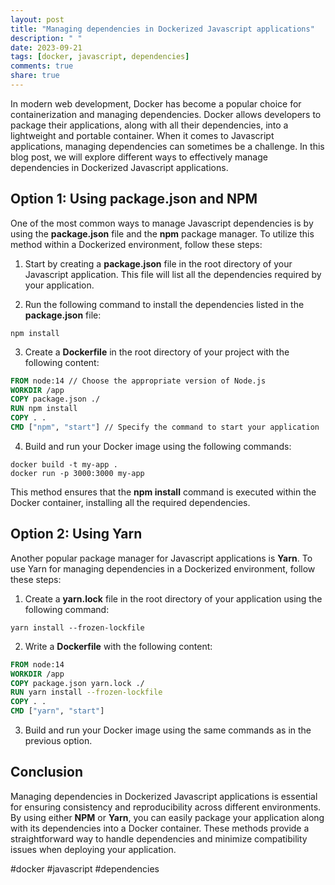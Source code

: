 ```yaml
---
layout: post
title: "Managing dependencies in Dockerized Javascript applications"
description: " "
date: 2023-09-21
tags: [docker, javascript, dependencies]
comments: true
share: true
---
```


In modern web development, Docker has become a popular choice for containerization and managing dependencies. Docker allows developers to package their applications, along with all their dependencies, into a lightweight and portable container. When it comes to Javascript applications, managing dependencies can sometimes be a challenge. In this blog post, we will explore different ways to effectively manage dependencies in Dockerized Javascript applications.

## Option 1: Using package.json and NPM

One of the most common ways to manage Javascript dependencies is by using the **package.json** file and the **npm** package manager. To utilize this method within a Dockerized environment, follow these steps:

1. Start by creating a **package.json** file in the root directory of your Javascript application. This file will list all the dependencies required by your application.

2. Run the following command to install the dependencies listed in the **package.json** file:

```shell
npm install
```

3. Create a **Dockerfile** in the root directory of your project with the following content:

```Dockerfile
FROM node:14 // Choose the appropriate version of Node.js
WORKDIR /app
COPY package.json ./
RUN npm install
COPY . .
CMD ["npm", "start"] // Specify the command to start your application
```

4. Build and run your Docker image using the following commands:

```shell
docker build -t my-app .
docker run -p 3000:3000 my-app
```

This method ensures that the **npm install** command is executed within the Docker container, installing all the required dependencies.

## Option 2: Using Yarn

Another popular package manager for Javascript applications is **Yarn**. To use Yarn for managing dependencies in a Dockerized environment, follow these steps:

1. Create a **yarn.lock** file in the root directory of your application using the following command:

```shell
yarn install --frozen-lockfile
```

2. Write a **Dockerfile** with the following content:

```Dockerfile
FROM node:14
WORKDIR /app
COPY package.json yarn.lock ./
RUN yarn install --frozen-lockfile
COPY . .
CMD ["yarn", "start"]
```

3. Build and run your Docker image using the same commands as in the previous option.

## Conclusion

Managing dependencies in Dockerized Javascript applications is essential for ensuring consistency and reproducibility across different environments. By using either **NPM** or **Yarn**, you can easily package your application along with its dependencies into a Docker container. These methods provide a straightforward way to handle dependencies and minimize compatibility issues when deploying your application.

#docker #javascript #dependencies